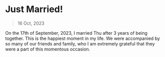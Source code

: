 

# Just Married!

> 16 Oct, 2023

On the 17th of September, 2023, I married Thu after 3 years of being together.
This is the happiest moment in my life. We were accompanied by so many of our
friends and family, who I am extremely grateful that they were a part of this
momentous occasion.

